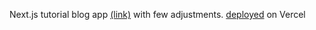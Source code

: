 Next.js tutorial blog app [(link)](https://nextjs.org/learn) with few adjustments.
[deployed](https://nextjs-blog-dusky-psi-90.vercel.app/) on Vercel
